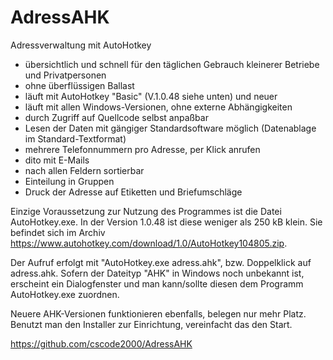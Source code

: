 # AdressAHK
Adressverwaltung mit AutoHotkey
- übersichtlich und schnell für den täglichen Gebrauch kleinerer Betriebe und Privatpersonen 
- ohne überflüssigen Ballast
- läuft mit AutoHotkey "Basic" (V.1.0.48 siehe unten) und neuer 
- läuft mit allen Windows-Versionen, ohne externe Abhängigkeiten
- durch Zugriff auf Quellcode selbst anpaßbar
- Lesen der Daten mit gängiger Standardsoftware möglich (Datenablage im Standard-Textformat)
- mehrere Telefonnummern pro Adresse, per Klick anrufen
- dito mit E-Mails
- nach allen Feldern sortierbar
- Einteilung in Gruppen
- Druck der Adresse auf Etiketten und Briefumschläge

Einzige Voraussetzung zur Nutzung des Programmes ist die Datei AutoHotkey.exe. In der Version 1.0.48 ist diese weniger als 250 kB klein. Sie befindet sich im Archiv https://www.autohotkey.com/download/1.0/AutoHotkey104805.zip.

Der Aufruf erfolgt mit "AutoHotkey.exe adress.ahk", bzw. Doppelklick auf adress.ahk. Sofern der Dateityp "AHK" in Windows noch unbekannt ist, erscheint ein Dialogfenster und man kann/sollte diesen dem Programm AutoHotkey.exe zuordnen.

Neuere AHK-Versionen funktionieren ebenfalls, belegen nur mehr Platz. Benutzt man den Installer zur Einrichtung, vereinfacht das den Start.

https://github.com/cscode2000/AdressAHK
